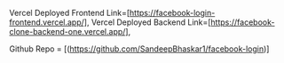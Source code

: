 Vercel Deployed Frontend Link=[https://facebook-login-frontend.vercel.app/],
Vercel Deployed Backend Link=[https://facebook-clone-backend-one.vercel.app/],

Github Repo = [(https://github.com/SandeepBhaskar1/facebook-login)]
